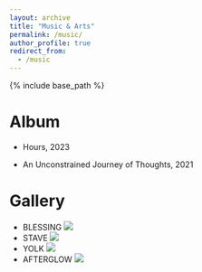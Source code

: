 ```yaml
---
layout: archive
title: "Music & Arts"
permalink: /music/
author_profile: true
redirect_from:
  - /music
---
```


{% include base_path %}

Album
======
* Hours, 2023

* An Unconstrained Journey of Thoughts, 2021

Gallery
======
* BLESSING
  ![](blessing.png)
* STAVE
  ![](stave.png)
* YOLK
  ![](yolk.png)
* AFTERGLOW
  ![](afterglow.png)

